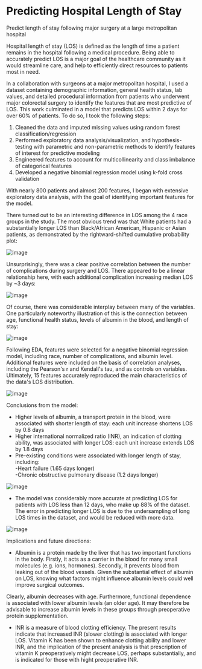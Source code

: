 # Predicting Hospital Length of Stay
Predict length of stay following major surgery at a large metropolitan hospital

Hospital length of stay (LOS) is defined as the length of time a patient remains in the hospital following a medical procedure. Being able to accurately predict LOS is a major goal of the healthcare community as it would streamline care, and help to efficiently direct resources to patients most in need.  

In a collaboration with surgeons at a major metropolitan hospital, I used a dataset containing demographic information, general health status, lab values, and detailed procedural information
from patients who underwent major colorectal surgery to identify the features that are most predictive of LOS. This work culminated in a model that predicts LOS within 2 days for over 60% of patients. To do so, I took the following steps:

1) Cleaned the data and imputed missing values using random forest classification/regression
2) Performed exploratory data analysis/visualization, and hypothesis-testing with parametric and non-parametric methods
to identify features of interest for predictive modeling
3) Engineered features to account for multicollinearity and class imbalance of categorical features
4) Developed a negative binomial regression model using k-fold cross validation


With nearly 800 patients and almost 200 features, I began with extensive exploratory data analysis, with the goal of identifying important
features for the model.


There turned out to be an interesting difference in LOS among the 4 race groups in the study. The most obvious trend was that White patients had
a substantially longer LOS than Black/African American, Hispanic or Asian patients, as demonstrated by the rightward-shifted cumulative probability plot:

![image](https://user-images.githubusercontent.com/89553765/212777042-c0d5aedd-050d-4ca0-8540-e81786c0240b.png)

Unsurprisingly, there was a clear positive correlation between the number of complications during surgery and LOS. There appeared to be a linear
relationship here, with each additional complication increasing median LOS by ~3 days:

![image](https://user-images.githubusercontent.com/89553765/212780762-15d01331-42db-465a-8fd9-adcddd2b1fe1.png)

Of course, there was considerable interplay between many of the variables. One particularly noteworthy illustration of this is the connection
between age, functional health status, levels of albumin in the blood, and length of stay:

![image](https://user-images.githubusercontent.com/89553765/212999846-c53445c0-967f-4e19-948e-e4de3e25f870.png)


Following EDA, features were selected for a negative binomial regression model, including race, number of complications, and albumin level. Additional features were included on the basis of correlation analyses, including the Pearson's r and Kendall's tau, and as controls on variables. Ultimately, 15 features accurately reproduced the main characteristics of the data's LOS distribution.

![image](https://user-images.githubusercontent.com/89553765/213261230-2c25575f-99e5-4fd4-9461-f7f68caf1c17.png)


Conclusions from the model:

- Higher levels of albumin, a transport protein in the blood, were associated with shorter length of stay: each unit increase 
shortens LOS by 0.8 days
- Higher international normalized ratio (INR), an indication of clotting ability, was associated with longer LOS: each unit increase 
extends LOS by 1.8 days
- Pre-existing conditions were associated with longer length of stay, including:  
      -Heart failure (1.65 days longer)  
      -Chronic obstructive pulmonary disease (1.2 days longer)
      
![image](https://user-images.githubusercontent.com/89553765/212435818-4a58de21-f0ec-41e8-b165-becff6990bc4.png)
    
- The model was considerably more accurate at predicting LOS for patients with LOS less than 12 days, who make up 88% of the 
dataset. 
    The error in predicting longer LOS is due to the undersampling of long LOS times in the dataset, and would be reduced with more data.
    
![image](https://user-images.githubusercontent.com/89553765/198186332-6b6d062c-f143-4530-a0c5-44f0b34eff98.png)



Implications and future directions:

- Albumin is a protein made by the liver that has two important functions in the body. Firstly, it acts as a carrier
in the blood for many small molecules (e.g. ions, hormones). Secondly, it prevents blood from leaking out of the blood
vessels. Given the substantial effect of albumin on LOS, knowing what factors might influence albumin levels could well
improve surgical outcomes. 


 Clearly, albumin decreases with age. Furthermore, functional dependence is associated with lower albumin levels (an older age). It may 
 therefore be advisable to increase albumin levels in these groups through preoperative protein supplementation.

- INR is a measure of blood clotting efficiency. The present results indicate that increased INR (slower clotting) is associated
with longer LOS. Vitamin K has been shown to enhance clotting ability and lower INR, and the implication of the present analysis 
is that prescription of vitamin K preoperatively might decrease LOS, perhaps substantially, and is indicated for those with 
hight preoperative INR.

